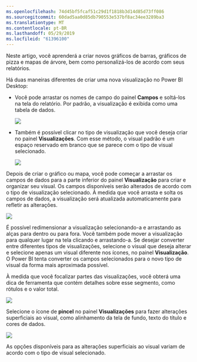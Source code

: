 ```yaml
---
ms.openlocfilehash: 74d45bf5fcaf51c29d1f1818b3d14d85d73ff086
ms.sourcegitcommit: 60dad5aa0d85db790553e537bf8ac34ee3289ba3
ms.translationtype: MT
ms.contentlocale: pt-BR
ms.lasthandoff: 05/29/2019
ms.locfileid: "61396100"
---
```

Neste artigo, você aprenderá a criar novos gráficos de barras, gráficos de pizza e mapas de árvore, bem como personalizá-los de acordo com seus relatórios.

Há duas maneiras diferentes de criar uma nova visualização no Power BI Desktop:

* Você pode arrastar os nomes de campo do painel **Campos** e soltá-los na tela do relatório. Por padrão, a visualização é exibida como uma tabela de dados.
  
  ![](media/3-2-create-customize-simple-visualizations/3-2_1.png)
* Também é possível clicar no tipo de visualização que você deseja criar no painel **Visualizações**. Com esse método, o visual padrão é um espaço reservado em branco que se parece com o tipo de visual selecionado.
  
  ![](media/3-2-create-customize-simple-visualizations/3-2_2.png)

Depois de criar o gráfico ou mapa, você pode começar a arrastar os campos de dados para a parte inferior do painel **Visualização** para criar e organizar seu visual. Os campos disponíveis serão alterados de acordo com o tipo de visualização selecionado. À medida que você arrasta e solta os campos de dados, a visualização será atualizada automaticamente para refletir as alterações.

![](media/3-2-create-customize-simple-visualizations/3-2_3.png)

É possível redimensionar a visualização selecionando-a e arrastando as alças para dentro ou para fora. Você também pode mover a visualização para qualquer lugar na tela clicando e arrastando-a. Se desejar converter entre diferentes tipos de visualizações, selecione o visual que deseja alterar e selecione apenas um visual diferente nos ícones, no painel **Visualização**. O Power BI tenta converter os campos selecionados para o novo tipo de visual da forma mais aproximada possível.

À medida que você focalizar partes das visualizações, você obterá uma dica de ferramenta que contém detalhes sobre esse segmento, como rótulos e o valor total.

![](media/3-2-create-customize-simple-visualizations/3-2_4.png)

Selecione o ícone de **pincel** no painel **Visualizações** para fazer alterações superficiais ao visual, como alinhamento da tela de fundo, texto do título e cores de dados.

![](media/3-2-create-customize-simple-visualizations/3-2_5.png)

As opções disponíveis para as alterações superficiais ao visual variam de acordo com o tipo de visual selecionado.

